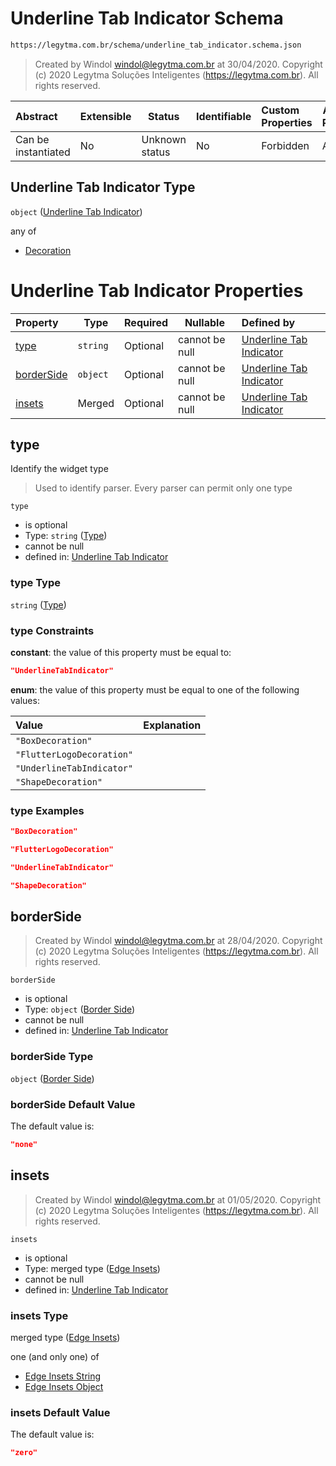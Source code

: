 # Underline Tab Indicator Schema

```txt
https://legytma.com.br/schema/underline_tab_indicator.schema.json
```




> Created by Windol [windol@legytma.com.br](mailto:windol@legytma.com.br) at 30/04/2020.
> Copyright (c) 2020 Legytma Soluções Inteligentes (<https://legytma.com.br>). All rights reserved.
>

| Abstract            | Extensible | Status         | Identifiable | Custom Properties | Additional Properties | Access Restrictions | Defined In                                                                                                  |
| :------------------ | ---------- | -------------- | ------------ | :---------------- | --------------------- | ------------------- | ----------------------------------------------------------------------------------------------------------- |
| Can be instantiated | No         | Unknown status | No           | Forbidden         | Allowed               | none                | [underline_tab_indicator.schema.json](../schema/underline_tab_indicator.schema.json "open original schema") |

## Underline Tab Indicator Type

`object` ([Underline Tab Indicator](underline_tab_indicator.md))

any of

-   [Decoration](box_decoration-anyof-decoration.md "check type definition")

# Underline Tab Indicator Properties

| Property                  | Type     | Required | Nullable       | Defined by                                                                                                                                              |
| :------------------------ | -------- | -------- | -------------- | :------------------------------------------------------------------------------------------------------------------------------------------------------ |
| [type](#type)             | `string` | Optional | cannot be null | [Underline Tab Indicator](widget-definitions-type.md "https&#x3A;//legytma.com.br/schema/underline_tab_indicator.schema.json#/properties/type")         |
| [borderSide](#borderSide) | `object` | Optional | cannot be null | [Underline Tab Indicator](border_default-properties-border-side.md "https&#x3A;//legytma.com.br/schema/border_side.schema.json#/properties/borderSide") |
| [insets](#insets)         | Merged   | Optional | cannot be null | [Underline Tab Indicator](edge_insets_lerp-properties-edge-insets-1.md "https&#x3A;//legytma.com.br/schema/edge_insets.schema.json#/properties/insets") |

## type

Identify the widget type


> Used to identify parser. Every parser can permit only one type
>

`type`

-   is optional
-   Type: `string` ([Type](widget-definitions-type.md))
-   cannot be null
-   defined in: [Underline Tab Indicator](widget-definitions-type.md "https&#x3A;//legytma.com.br/schema/underline_tab_indicator.schema.json#/properties/type")

### type Type

`string` ([Type](widget-definitions-type.md))

### type Constraints

**constant**: the value of this property must be equal to:

```json
"UnderlineTabIndicator"
```

**enum**: the value of this property must be equal to one of the following values:

| Value                     | Explanation |
| :------------------------ | ----------- |
| `"BoxDecoration"`         |             |
| `"FlutterLogoDecoration"` |             |
| `"UnderlineTabIndicator"` |             |
| `"ShapeDecoration"`       |             |

### type Examples

```json
"BoxDecoration"
```

```json
"FlutterLogoDecoration"
```

```json
"UnderlineTabIndicator"
```

```json
"ShapeDecoration"
```

## borderSide




> Created by Windol [windol@legytma.com.br](mailto:windol@legytma.com.br) at 28/04/2020.
> Copyright (c) 2020 Legytma Soluções Inteligentes (<https://legytma.com.br>). All rights reserved.
>

`borderSide`

-   is optional
-   Type: `object` ([Border Side](border_default-properties-border-side.md))
-   cannot be null
-   defined in: [Underline Tab Indicator](border_default-properties-border-side.md "https&#x3A;//legytma.com.br/schema/border_side.schema.json#/properties/borderSide")

### borderSide Type

`object` ([Border Side](border_default-properties-border-side.md))

### borderSide Default Value

The default value is:

```json
"none"
```

## insets




> Created by Windol [windol@legytma.com.br](mailto:windol@legytma.com.br) at 01/05/2020.
> Copyright (c) 2020 Legytma Soluções Inteligentes (<https://legytma.com.br>). All rights reserved.
>

`insets`

-   is optional
-   Type: merged type ([Edge Insets](edge_insets_lerp-properties-edge-insets-1.md))
-   cannot be null
-   defined in: [Underline Tab Indicator](edge_insets_lerp-properties-edge-insets-1.md "https&#x3A;//legytma.com.br/schema/edge_insets.schema.json#/properties/insets")

### insets Type

merged type ([Edge Insets](edge_insets_lerp-properties-edge-insets-1.md))

one (and only one) of

-   [Edge Insets String](edge_insets-oneof-edge-insets-string.md "check type definition")
-   [Edge Insets Object](edge_insets-oneof-edge-insets-object.md "check type definition")

### insets Default Value

The default value is:

```json
"zero"
```
